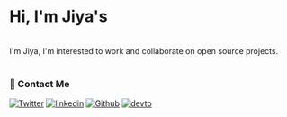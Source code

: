 # Hi, I'm Jiya's


<img src="https://komarev.com/ghpvc/?username=your-github-Jiya398&style=plastic&color=yellow" alt="" /> <br><br>
I'm Jiya, I'm interested to work and collaborate on open source projects.
<br> <br>

### 💌 Contact Me <br>

[<img alt="Twitter" src="https://img.shields.io/badge/twitter-%231DA1F2.svg?&style=for-the-badge&logo=twitter&logoColor=white" />](https://twitter.com/Jiya398)
[<img alt="linkedin" src="https://img.shields.io/badge/linkedin-%230077B5.svg?&style=for-the-badge&logo=linkedin&logoColor=white" />](https://www.linkedin.com/in/jullie-4a22391bb/)
[<img alt="Github" src="https://img.shields.io/badge/GitHub-%2312100E.svg?&style=for-the-badge&logo=Github&logoColor=white" />](https://github.com/Jiya398)
[<img alt="devto" src="https://img.shields.io/badge/dev.to-%2308090A.svg?&style=for-the-badge&logo=dev.to&logoColor=white" />](https://dev.to/jiya398)


